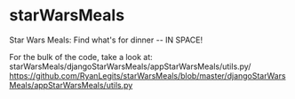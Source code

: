 # starWarsMeals
Star Wars Meals: Find what's for dinner -- IN SPACE!

For the bulk of the code, take a look at:  
starWarsMeals/djangoStarWarsMeals/appStarWarsMeals/utils.py/  
https://github.com/RyanLegits/starWarsMeals/blob/master/djangoStarWarsMeals/appStarWarsMeals/utils.py
